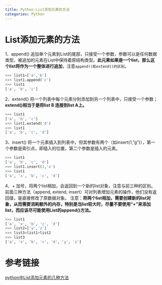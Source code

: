 ```yaml
---
title: Python-List添加元素的方法
categories: Python
---
```

# List添加元素的方法
1、append() 追加单个元素到List的尾部，只接受一个参数，参数可以是任何数据类型，被追加的元素在List中保持着原结构类型。**此元素如果是一个list，那么这个list将作为一个整体进行追加**，注意`append()和extend()的区别`。
``` python
>>> list1=['a','b']
>>> list1.append('c')
>>> list1
['a', 'b', 'c']
```
2、extend() 将一个列表中每个元素分别添加到另一个列表中，只接受一个参数；**extend()相当于是将list B 连接到list A上。**
``` python
>>> list1
['a', 'b', 'c']
>>> list1.extend('d')
>>> list1
['a', 'b', 'c', 'd']
```
3、insert() 将一个元素插入到列表中，但其参数有两个（如insert(1,”g”)），第一个参数是索引点，即插入的位置，第二个参数是插入的元素。
``` python
>>> list1
['a', 'b', 'c', 'd']
>>> list1.insert(1,'x')
>>> list1
['a', 'x', 'b', 'c', 'd']
```
4、+ 加号，将两个list相加，会返回到一个新的list对象，注意与前三种的区别。前面三种方法（append, extend, insert）可对列表增加元素的操作，他们没有返回值，是直接修改了原数据对象。 注意：**将两个list相加，需要创建新的list对象，从而需要消耗额外的内存，特别是当list较大时，尽量不要使用“+”来添加list，而应该尽可能使用List的append()方法。**
``` python
>>> list1
['a', 'x', 'b', 'c', 'd']
>>> list2=['y','z']
>>> list3=list1+list2
>>> list3
['a', 'x', 'b', 'c', 'd', 'y', 'z']
```

# 参考链接
[python中List添加元素的几种方法 ](http://www.linuxde.net/2013/02/12497.html)
